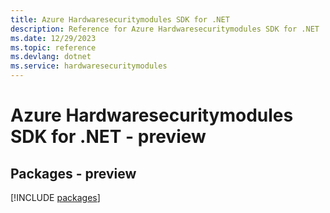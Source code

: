 ```yaml
---
title: Azure Hardwaresecuritymodules SDK for .NET
description: Reference for Azure Hardwaresecuritymodules SDK for .NET
ms.date: 12/29/2023
ms.topic: reference
ms.devlang: dotnet
ms.service: hardwaresecuritymodules
---
```

# Azure Hardwaresecuritymodules SDK for .NET - preview
## Packages - preview
[!INCLUDE [packages](hardwaresecuritymodules-index.md)]